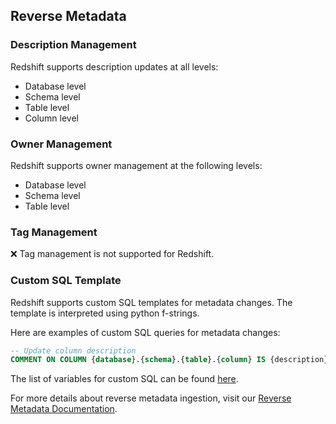 ## Reverse Metadata


### Description Management

Redshift supports description updates at all levels:
- Database level
- Schema level
- Table level
- Column level

### Owner Management

Redshift supports owner management at the following levels:
- Database level
- Schema level
- Table level

### Tag Management

❌ Tag management is not supported for Redshift.

### Custom SQL Template

Redshift supports custom SQL templates for metadata changes. The template is interpreted using python f-strings.

Here are examples of custom SQL queries for metadata changes:

```sql
-- Update column description
COMMENT ON COLUMN {database}.{schema}.{table}.{column} IS {description};
```

The list of variables for custom SQL can be found [here](/v1.8/connectors/reverse-metadata-workflow-link.md#custom-sql-template).

For more details about reverse metadata ingestion, visit our [Reverse Metadata Documentation](/v1.8/connectors/reverse-metadata-workflow-link.md).
